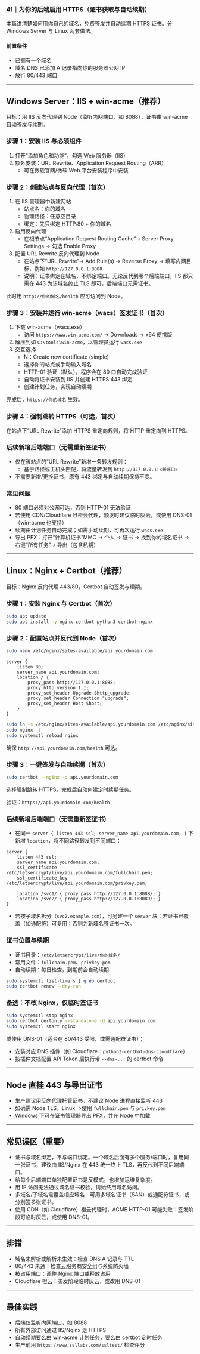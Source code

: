 ### 41｜为你的后端启用 HTTPS（证书获取与自动续期）

本篇讲清楚如何用你自己的域名，免费签发并自动续期 HTTPS 证书。分 Windows Server 与 Linux 两套做法。

#### 前置条件

- 已拥有一个域名
- 域名 DNS 已添加 A 记录指向你的服务器公网 IP
- 放行 80/443 端口

---

## Windows Server：IIS + win-acme（推荐）

目标：用 IIS 反向代理到 Node（监听内网端口，如 8088），证书由 win-acme 自动签发与续期。

### 步骤 1：安装 IIS 与必须组件

1) 打开“添加角色和功能”，勾选 Web 服务器（IIS）
2) 额外安装：URL Rewrite、Application Request Routing（ARR）
   - 可在微软官网/微软 Web 平台安装程序中安装

### 步骤 2：创建站点与反向代理（首次）

1) 在 IIS 管理器中新建网站
   - 站点名：你的域名
   - 物理路径：任意空目录
   - 绑定：先只绑定 HTTP:80 + 你的域名
2) 启用反向代理
   - 在根节点“Application Request Routing Cache”→ Server Proxy Settings → 勾选 Enable Proxy
3) 配置 URL Rewrite 反向代理到 Node
   - 在站点下“URL Rewrite”→ Add Rule(s) → Reverse Proxy → 填写内网目标，例如 `http://127.0.0.1:8088`
   - 说明：证书绑定在域名，不绑定端口。无论反代到哪个后端端口，IIS 都只需在 443 为该域名终止 TLS 即可，后端端口无需证书。

此时用 `http://你的域名/health` 应可访问到 Node。

### 步骤 3：安装并运行 win-acme（wacs）签发证书（首次）

1) 下载 win-acme（wacs.exe）
   - 访问 `https://www.win-acme.com/` → Downloads → x64 便携版
2) 解压到如 `C:\tools\win-acme`，以管理员运行 `wacs.exe`
3) 交互选择
   - N：Create new certificate (simple)
   - 选择你的站点或手动输入域名
   - HTTP-01 验证（默认），程序会在 80 口自动完成验证
   - 自动将证书安装到 IIS 并创建 HTTPS:443 绑定
   - 创建计划任务，实现自动续期

完成后，`https://你的域名` 生效。

### 步骤 4：强制跳转 HTTPS（可选，首次）

在站点下“URL Rewrite”添加 HTTPS 重定向规则，将 HTTP 重定向到 HTTPS。

### 后续新增后端端口（无需重新签证书）

- 仅在该站点的“URL Rewrite”新增一条转发规则：
  - 基于路径或主机头匹配，将流量转发到 `http://127.0.0.1:<新端口>`
- 不需要新增/更换证书，原有 443 绑定与自动续期保持不变。

### 常见问题

- 80 端口必须对公网可达，否则 HTTP-01 无法验证
- 若使用 CDN/Cloudflare 且橙云代理，颁发时建议临时灰云，或使用 DNS-01（win-acme 也支持）
- 续期由计划任务自动完成；如需手动续期，可再次运行 `wacs.exe`
- 导出 PFX：打开“计算机证书”MMC → 个人 → 证书 → 找到你的域名证书 → 右键“所有任务”→ 导出（包含私钥）

---

## Linux：Nginx + Certbot（推荐）

目标：Nginx 反向代理 443/80，Certbot 自动签发与续期。

### 步骤 1：安装 Nginx 与 Certbot（首次）

```bash
sudo apt update
sudo apt install -y nginx certbot python3-certbot-nginx
```

### 步骤 2：配置站点并反代到 Node（首次）

```bash
sudo nano /etc/nginx/sites-available/api.yourdomain.com
```

```nginx
server {
	listen 80;
	server_name api.yourdomain.com;
	location / {
		proxy_pass http://127.0.0.1:8088;
		proxy_http_version 1.1;
		proxy_set_header Upgrade $http_upgrade;
		proxy_set_header Connection "upgrade";
		proxy_set_header Host $host;
	}
}
```

```bash
sudo ln -s /etc/nginx/sites-available/api.yourdomain.com /etc/nginx/sites-enabled/
sudo nginx -t
sudo systemctl reload nginx
```

确保 `http://api.yourdomain.com/health` 可达。

### 步骤 3：一键签发与自动续期（首次）

```bash
sudo certbot --nginx -d api.yourdomain.com
```

选择强制跳转 HTTPS。完成后自动创建定时续期任务。

验证：`https://api.yourdomain.com/health`

### 后续新增后端端口（无需重新签证书）

- 在同一 `server { listen 443 ssl; server_name api.yourdomain.com; }` 下新增 `location`，将不同路径转发到不同端口：

```nginx
server {
	listen 443 ssl;
	server_name api.yourdomain.com;
	ssl_certificate /etc/letsencrypt/live/api.yourdomain.com/fullchain.pem;
	ssl_certificate_key /etc/letsencrypt/live/api.yourdomain.com/privkey.pem;

	location /svc1/ { proxy_pass http://127.0.0.1:8088/; }
	location /svc2/ { proxy_pass http://127.0.0.1:8089/; }
}
```

- 若按子域名拆分（`svc2.example.com`），可另建一个 `server` 块：若证书已覆盖（如通配符）可复用；否则为新域名签证书一次。

### 证书位置与续期

- 证书目录：`/etc/letsencrypt/live/你的域名/`
- 常用文件：`fullchain.pem`、`privkey.pem`
- 自动续期：每日检查，到期前会自动续期

```bash
sudo systemctl list-timers | grep certbot
sudo certbot renew --dry-run
```

### 备选：不改 Nginx，仅临时签证书

```bash
sudo systemctl stop nginx
sudo certbot certonly --standalone -d api.yourdomain.com
sudo systemctl start nginx
```

或使用 DNS-01（适合在 80/443 受限、或需通配符证书）：

- 安装对应 DNS 插件（如 Cloudflare：`python3-certbot-dns-cloudflare`）
- 按插件文档配置 API Token 后执行带 `--dns-...` 的 certbot 命令

---

## Node 直挂 443 与导出证书

- 生产建议用反向代理托管证书，不建议 Node 进程直接监听 443
- 如确需 Node TLS，Linux 下使用 `fullchain.pem` 与 `privkey.pem`
- Windows 下可在证书管理器导出 PFX，并在 Node 中加载

---

## 常见误区（重要）

- 证书与域名绑定，不与端口绑定。一个域名后面有多个服务/端口时，复用同一张证书，建议由 IIS/Nginx 在 443 统一终止 TLS，再反代到不同后端端口。
- 给每个后端端口单独配置证书是反模式，也增加运维复杂度。
- 用 IP 访问无法通过域名证书校验，请始终用域名访问。
- 多域名/子域名需覆盖相应域名：可用多域名证书（SAN）或通配符证书，或分别签多张证书。
- 使用 CDN（如 Cloudflare）橙云代理时，ACME HTTP-01 可能失败：签发阶段可临时灰云，或使用 DNS-01。

---

## 排错

- 域名未解析或解析未生效：检查 DNS A 记录与 TTL
- 80/443 未通：检查云服务商安全组与系统防火墙
- 被占用端口：调整 Nginx 端口或释放占用
- Cloudflare 橙云：签发阶段临时灰云，或改用 DNS-01

---

## 最佳实践

- 后端仅监听内网端口，如 8088
- 所有外部访问通过 IIS/Nginx 走 HTTPS
- 自动续期要么由 win-acme 计划任务，要么由 certbot 定时任务
- 生产前用 `https://www.ssllabs.com/ssltest/` 检查评分


